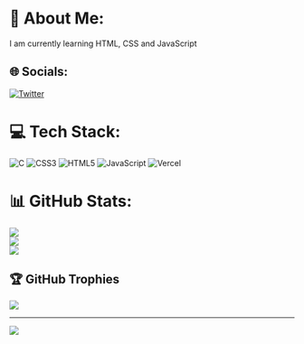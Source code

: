 # 💫 About Me:
I am currently learning HTML, CSS and JavaScript


## 🌐 Socials:
[![Twitter](https://img.shields.io/badge/Twitter-%231DA1F2.svg?logo=Twitter&logoColor=white)](https://twitter.com/@EKitavey) 

# 💻 Tech Stack:
![C](https://img.shields.io/badge/c-%2300599C.svg?style=for-the-badge&logo=c&logoColor=white) ![CSS3](https://img.shields.io/badge/css3-%231572B6.svg?style=for-the-badge&logo=css3&logoColor=white) ![HTML5](https://img.shields.io/badge/html5-%23E34F26.svg?style=for-the-badge&logo=html5&logoColor=white) ![JavaScript](https://img.shields.io/badge/javascript-%23323330.svg?style=for-the-badge&logo=javascript&logoColor=%23F7DF1E) ![Vercel](https://img.shields.io/badge/vercel-%23000000.svg?style=for-the-badge&logo=vercel&logoColor=white)
# 📊 GitHub Stats:
![](https://github-readme-stats.vercel.app/api?username=CodeWithEbrah&theme=dark&hide_border=false&include_all_commits=false&count_private=false)<br/>
![](https://github-readme-streak-stats.herokuapp.com/?user=CodeWithEbrah&theme=dark&hide_border=false)<br/>
![](https://github-readme-stats.vercel.app/api/top-langs/?username=CodeWithEbrah&theme=dark&hide_border=false&include_all_commits=false&count_private=false&layout=compact)

## 🏆 GitHub Trophies
![](https://github-profile-trophy.vercel.app/?username=CodeWithEbrah&theme=radical&no-frame=false&no-bg=true&margin-w=4)

---
[![](https://visitcount.itsvg.in/api?id=CodeWithEbrah&icon=0&color=0)](https://visitcount.itsvg.in)

<!-- Proudly created with GPRM ( https://gprm.itsvg.in ) -->
